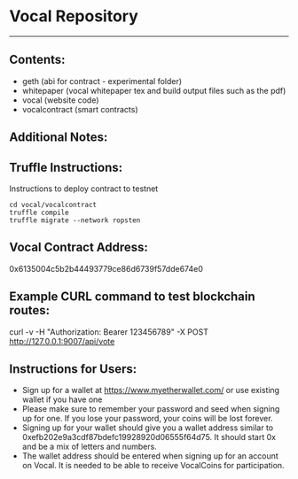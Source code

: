 # Vocal Repository

---

## Contents:
* geth (abi for contract - experimental folder)
* whitepaper (vocal whitepaper tex and build output files such as the pdf)
* vocal (website code)
* vocalcontract (smart contracts)


## Additional Notes:

## Truffle Instructions:

Instructions to deploy contract to testnet

```
cd vocal/vocalcontract
truffle compile
truffle migrate --network ropsten
```

## Vocal Contract Address:
0x6135004c5b2b44493779ce86d6739f57dde674e0

## Example CURL command to test blockchain routes: 
curl -v -H "Authorization: Bearer 123456789" -X POST  http://127.0.0.1:9007/api/vote

## Instructions for Users:
* Sign up for a wallet at https://www.myetherwallet.com/ or use existing wallet if you have one 
* Please make sure to remember your password and seed when signing up for one. If you lose your password, your coins will be lost forever.
* Signing up for your wallet should give you a wallet address similar to 0xefb202e9a3cdf87bdefc19928920d06555f64d75. It should start 0x and be a mix of letters and numbers.
* The wallet address should be entered when signing up for an account on Vocal. It is needed to be able to receive VocalCoins for participation.
